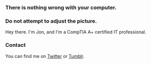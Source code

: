 ### There is nothing wrong with your computer.
### Do not attempt to adjust the picture.
Hey there. I'm Jon, and I'm a CompTIA A+ certified IT professional. 

### Contact
You can find me on [Twitter](http://twitter.com/scheiber) or [Tumblr](http://jon.tumblr.com/).
